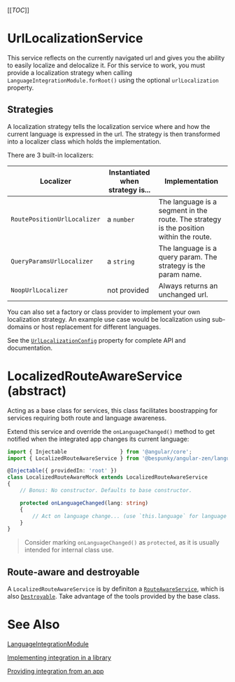 [[_TOC_]]

# UrlLocalizationService
This service reflects on the currently navigated url and gives you the ability to easily localize and delocalize it.
For this service to work, you must provide a localization strategy when calling `LanguageIntegrationModule.forRoot()` using the optional `urlLocalization` property.

## Strategies
A localization strategy tells the localization service where and how the current language is expressed in the url.
The strategy is then transformed into a localizer class which holds the implementation.

There are 3 built-in localizers:

| Localizer                   | Instantiated when strategy is... | Implementation                                                                         |
|-----------------------------|-------------------------|----------------------------------------------------------------------------------------|
| `RoutePositionUrlLocalizer` | a `number`              | The language is a segment in the route. The strategy is the position within the route. |
| `QueryParamsUrlLocalizer`   | a `string`              | The language is a query param. The strategy is the param name.                         |
| `NoopUrlLocalizer`          | not provided            | Always returns an unchanged url.                                                       |

You can also set a factory or class provider to implement your own localization strategy.
An example use case would be localization using sub-domains or host replacement for different languages.

See the [`UrlLocalizationConfig`](https://dev.azure.com/BeSpunky/Libraries/_git/angular-zen?path=%2Fprojects%2Fbespunky%2Fangular-zen%2Flanguage%2Furl-localization%2Fconfig%2Furl-localization-config.ts&version=GBmaster&line=23&lineEnd=51&lineStartColumn=1&lineEndColumn=1&lineStyle=plain&_a=contents) property for complete API and documentation.

# LocalizedRouteAwareService (abstract)
Acting as a base class for services, this class facilitates boostrapping for services requiring both route and language awareness.

Extend this service and override the `onLanguageChanged()` method to get notified when the integrated app changes its current language:
```typescript
import { Injectable                 } from '@angular/core';
import { LocalizedRouteAwareService } from '@bespunky/angular-zen/language';

@Injectable({ providedIn: 'root' })
class LocalizedRouteAwareMock extends LocalizedRouteAwareService
{
    // Bonus: No constructor. Defaults to base constructor.

    protected onLanguageChanged(lang: string) 
    {
        // Act on language change... (use `this.language` for language tools)
    }
}
```

> Consider marking `onLanguageChanged()` as `protected`, as it is usually intended for internal class use.

## Route-aware and destroyable
A `LocalizedRouteAwareService` is by definiton a [`RouteAwareService`](/Modules/RouterXModule/RouteAwareService-\(abstract\)), which is also [`Destroyable`](/Modules/CoreModule/Destroyable-\(abstract\)).
Take advantage of the tools provided by the base class.

# See Also
[LanguageIntegrationModule](/Modules/LanguageIntegrationModule)

[Implementing integration in a library](/Modules/LanguageIntegrationModule/Implementing-in-a-library)

[Providing integration from an app](/Modules/LanguageIntegrationModule/Providing-from-an-app)
